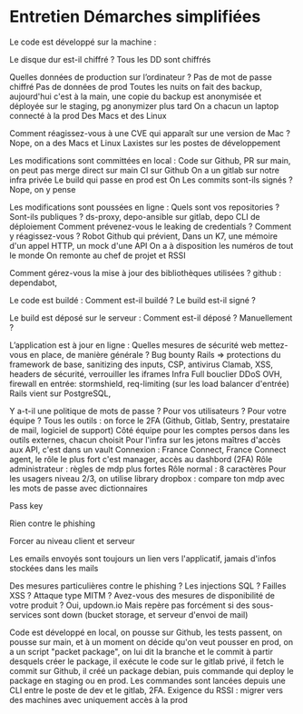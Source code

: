 Entretien Démarches simplifiées
===
Le code est développé sur la machine :

Le disque dur est-il chiffré ?
Tous les DD sont chiffrés

Quelles données de production sur l’ordinateur ?
Pas de mot de passe chiffré
Pas de données de prod
Toutes les nuits on fait des backup, aujourd'hui c'est à la main, une copie du backup est anonymisée et déployée sur le staging, pg anonymizer plus tard
On a chacun un laptop connecté à la prod
Des Macs et des Linux

Comment réagissez-vous à une CVE qui apparaît sur une version de Mac ?
Nope, on a des Macs et Linux
Laxistes sur les postes de développement

Les modifications sont committées en local :
Code sur Github, PR sur main, on peut pas merge direct sur main
CI sur Github
On a un gitlab sur notre infra privée
Le build qui passe en prod est
On 
Les commits sont-ils signés ?
Nope, on y pense


Les modifications sont poussées en ligne :
Quels sont vos repositories ? Sont-ils publiques ? 
ds-proxy, depo-ansible sur gitlab, depo CLI de déploiement
Comment prévenez-vous le leaking de credentials ? Comment y réagissez-vous ?
Robot Github qui prévient,
Dans un K7, une mémoire d'un appel HTTP, un mock d'une API
On a à disposition les numéros de tout le monde
On remonte au chef de projet et RSSI 

Comment gérez-vous la mise à jour des bibliothèques utilisées ?
github : dependabot, 

Le code est buildé :
Comment est-il buildé ? Le build est-il signé ?

Le build est déposé sur le serveur :
Comment est-il déposé ? Manuellement ?

L’application est à jour en ligne :
Quelles mesures de sécurité web mettez-vous en place, de manière générale ?
Bug bounty
Rails => protections du framework de base, sanitizing des inputs, CSP, antivirus Clamab, XSS, headers de sécurité, verrouiller les iframes
Infra 
Full bouclier DDoS OVH, firewall en entrée: stormshield, req-limiting (sur les load balancer d'entrée)
Rails vient sur PostgreSQL, 


Y a-t-il une politique de mots de passe ? Pour vos utilisateurs ? Pour votre équipe ?
Tous les outils : on force le 2FA (Github, Gitlab, Sentry, prestataire de mail, logiciel de support)
Côté équipe pour les comptes persos dans les outils externes, chacun choisit
Pour l'infra sur les jetons maîtres d'accès aux API, c'est dans un vault
Connexion : France Connect, France Connect agent, le rôle le plus fort c'est manager, accès au dashbord (2FA)
Rôle administrateur : règles de mdp plus fortes 
Rôle normal : 8 caractères
Pour les usagers niveau 2/3, on utilise library dropbox : compare ton mdp avec les mots de passe avec dictionnaires

Pass key

Rien contre le phishing

Forcer au niveau client et serveur

Les emails envoyés sont toujours un lien vers l'applicatif, jamais d'infos stockées dans les mails

Des mesures particulières contre le phishing ? Les injections SQL ? Failles XSS ? Attaque type MITM ?
Avez-vous des mesures de disponibilité de votre produit ?
Oui, updown.io
Mais repère pas forcément si des sous-services sont down (bucket storage, et serveur d'envoi de mail)


Code est développé en local, on pousse sur Github, les tests passent, on pousse sur main, et à un moment on décide qu'on veut pousser en prod, on a un script "packet package", on lui dit la branche et le commit à partir desquels créer le package, il exécute le code sur le gitlab privé, il fetch le commit sur Github, il créé un package debian, puis commande qui deploy le package en staging ou en prod. Les commandes sont lancées depuis une CLI entre le poste de dev et le gitlab, 2FA.
Exigence du RSSI : migrer vers des machines avec uniquement accès à la prod

